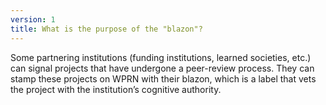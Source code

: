 ```yaml
---
version: 1
title: What is the purpose of the "blazon"?
---
```


Some partnering institutions (funding institutions, learned societies, etc.) can signal projects that have undergone a peer-review process. They can stamp these projects on WPRN with their blazon, which is a label that vets the project with the institution’s cognitive authority.

